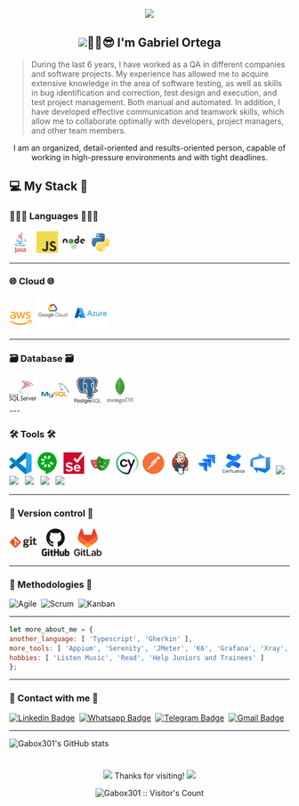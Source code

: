 <p align="center"><img src="https://i.imgur.com/A6bWGFl.gif"/></p>

<h2 align="center"> <img src="https://raw.githubusercontent.com/alexnaiman/alexnaiman/master/resources/welcomeglitch.gif" width="50px" />✌🏻😎 I'm Gabriel Ortega</h2>
  
> During the last 6 years, I have worked as a QA in different companies and software projects. My experience has allowed me to acquire extensive knowledge in the area of software testing, as well as skills in bug identification and correction, test design and execution, and test project management. Both manual and automated. In addition, I have developed effective communication and teamwork skills, which allow me to collaborate optimally with developers, project managers, and other team members.

<p align='center'>
I am an organized, detail-oriented and results-oriented person, capable of working in high-pressure environments and with tight deadlines.
</p>
  
## 💻 My Stack 📱

### 👨🏻‍💻 Languages 👨🏻‍💻
<div>
  <img src="https://github.com/devicons/devicon/blob/master/icons/java/java-original-wordmark.svg" title="Java" alt="Java" width="40" height="40"/>&nbsp;
  <img src="https://github.com/devicons/devicon/blob/master/icons/javascript/javascript-original.svg" title="JavaScript" alt="JavaScript" width="40" height="40"/>&nbsp;
  <img src="https://github.com/devicons/devicon/blob/master/icons/nodejs/nodejs-original-wordmark.svg" title="NodeJS" alt="NodeJS" width="40" height="40"/>&nbsp;
  <img src="https://github.com/devicons/devicon/blob/master/icons/python/python-original.svg" title="Python" **alt="Python" width="40" height="40"/>&nbsp;
</div>

---

### 🌐 Cloud 🌐
<div>
  <img src="https://github.com/devicons/devicon/blob/master/icons/amazonwebservices/amazonwebservices-plain-wordmark.svg" title="Amazon Web Services" alt="AWS" width="40" height="40"/>&nbsp;
  <img src="https://github.com/devicons/devicon/blob/master/icons/googlecloud/googlecloud-original-wordmark.svg" title="Google Cloud" alt="gcp" width="60" height="60"/>&nbsp;
  <img src="https://github.com/devicons/devicon/blob/master/icons/azure/azure-original-wordmark.svg" title="Azure" alt="azure" width="60" height="60"/>&nbsp;
</div>

---

### 🗃️ Database 🗃️
<div>
  <img src="https://github.com/devicons/devicon/blob/master/icons/microsoftsqlserver/microsoftsqlserver-original-wordmark.svg" title="SQL Server" **alt="SQL Server" width="50" height="50"/>&nbsp;
  <img src="https://github.com/devicons/devicon/blob/master/icons/mysql/mysql-original-wordmark.svg" title="MySQL" **alt="MySQL" width="50" height="50"/>&nbsp;
  <img src="https://github.com/devicons/devicon/blob/master/icons/postgresql/postgresql-original-wordmark.svg" title="PostgreSQL" **alt="PostgreSQL" width="50" height="50"/>&nbsp;
  <img src="https://github.com/devicons/devicon/blob/master/icons/mongodb/mongodb-original-wordmark.svg" title="Mongo DB" **alt="Mongo" width="50" height="50"/>&nbsp;
</div>
---

### 🛠️ Tools 🛠️
<div>
  <img src="https://github.com/devicons/devicon/blob/master/icons/vscode/vscode-original.svg" title="vscode" **alt="vscode" width="40" height="40"/>&nbsp;
  <img src="https://github.com/devicons/devicon/blob/master/icons/cucumber/cucumber-plain.svg" title="Cucumber" **alt="Cucumber" width="40" height="40"/>&nbsp;
  <img src="https://github.com/devicons/devicon/blob/master/icons/selenium/selenium-original.svg" title="Selenium" **alt="Selenium" width="40" height="40"/>&nbsp;
  <img src="https://github.com/devicons/devicon/blob/master/icons/playwright/playwright-original.svg" title="Playwright" **alt="Playwright" width="40" height="40"/>&nbsp;
  <img src="https://github.com/devicons/devicon/blob/master/icons/cypressio/cypressio-original.svg" title="CypressIO" **alt="CypressIO" width="40" height="40"/>&nbsp;
  <img src="https://github.com/devicons/devicon/blob/master/icons/postman/postman-original.svg" title="Postman" **alt="Postman" width="40" height="40"/>&nbsp;
  <img src="https://github.com/devicons/devicon/blob/master/icons/jenkins/jenkins-original.svg" title="Jenkins" **alt="Jenkins" width="40" height="40"/>&nbsp;
  <img src="https://github.com/devicons/devicon/blob/master/icons/jira/jira-original.svg" title="Jira" **alt="Jira" width="40" height="40"/>&nbsp;
  <img src="https://github.com/devicons/devicon/blob/master/icons/confluence/confluence-original-wordmark.svg" title="Confluence" **alt="Confluence" width="40" height="40"/>&nbsp;
  <img src="https://github.com/devicons/devicon/blob/master/icons/azuredevops/azuredevops-original.svg" title="Azure DevOps" **alt="Azure DevOps" width="40" height="40"/>&nbsp;
  <img src="https://img.shields.io/badge/-NPM-CB3837?style=flat-square&logo=npm&logoColor=white" />&nbsp;&nbsp;
  <img src="https://img.shields.io/badge/Jest-C21325?style=for-the-badge&logo=jest&logoColor=white" />&nbsp;&nbsp;
  <img src="https://img.shields.io/badge/Swagger-85EA2D?style=for-the-badge&logo=Swagger&logoColor=black" />&nbsp;&nbsp;
  <img src="https://img.shields.io/badge/eslint-3A33D1?style=for-the-badge&logo=eslint&logoColor=black" />&nbsp;&nbsp;
  <img src="https://img.shields.io/badge/-Prettier-%23F7B93E?style=flat-square&logo=prettier&logoColor=black" />&nbsp;&nbsp;
</div>

---

### 🔀 Version control 🔀
<div>
  <img src="https://github.com/devicons/devicon/blob/master/icons/git/git-original-wordmark.svg" title="Git" **alt="Git" width="50" height="50"/>&nbsp;
  <img src="https://github.com/devicons/devicon/blob/master/icons/github/github-original-wordmark.svg" title="GitHub" **alt="GitHub" width="50" height="50"/>&nbsp;
  <img src="https://github.com/devicons/devicon/blob/master/icons/gitlab/gitlab-original-wordmark.svg" title="GitLab" **alt="GitLab" width="50" height="50"/>&nbsp;
</div>

---

### 🎯 Methodologies 🎯
![Agile](https://img.shields.io/badge/Agile-blue?style=flat&logo=Agile&logoColor=white)&nbsp;
![Scrum](https://img.shields.io/badge/Scrum-green?style=flat&logo=Scrum&logoColor=white)&nbsp;
![Kanban](https://img.shields.io/badge/Kanban-red?style=flat&logo=Kanban&logoColor=white)&nbsp;

---

```javascript
let more_about_me = {
another_language: [ 'Typescript', 'Gherkin' ],
more_tools: [ 'Appium', 'Serenity', 'JMeter', 'K6', 'Grafana', 'Xray', 'Allure', 'REST Assured' ],
hobbies: [ 'Listen Music', 'Read', 'Help Juniors and Trainees' ]
};
```

---

### 📨 Contact with me 📨
[![Linkedin Badge](https://img.shields.io/badge/-LinkedIn-blue?style=flat-square&logo=Linkedin&logoColor=white&link=https://www.linkedin.com/in/gabo301/)](https://www.linkedin.com/in/gabo301/)&nbsp;
[![Whatsapp Badge](https://img.shields.io/badge/-Whatsapp-4CA143?style=flat-square&labelColor=4CA143&logo=whatsapp&logoColor=white&link=https://api.whatsapp.com/send?phone=5491165209951)](https://api.whatsapp.com/send?phone=5491165209951)&nbsp;
[![Telegram Badge](https://img.shields.io/badge/-Telegram-1ca0f1?style=flat-square&labelColor=1ca0f1&logo=telegram&logoColor=white&link=https://t.me/Gabo_Ashwin)](https://t.me/Gabo_Ashwin)&nbsp;
[![Gmail Badge](https://img.shields.io/badge/-Gmail-c14438?style=flat-square&logo=Gmail&logoColor=white&link=mailto:gabotest301@gmail.com)](mailto:gabotest301@gmail.com)&nbsp;

---

![Gabox301's GitHub stats](https://github-readme-stats.vercel.app/api?username=Gabox301&count_private=true&include_all_commits=true&show_icons=true&theme=chartreuse-dark)

#

<p align="center"> <img src="https://github.com/TheDudeThatCode/TheDudeThatCode/blob/master/Assets/Hi.gif" width="30px"> Thanks for visiting!&nbsp;<img src="https://github.com/TheDudeThatCode/TheDudeThatCode/blob/master/Assets/Earth.gif" width="30px">
  
<p align="center"><img src="https://profile-counter.glitch.me/{Gabox301}/count.svg" alt="Gabox301 :: Visitor's Count" /></p>
